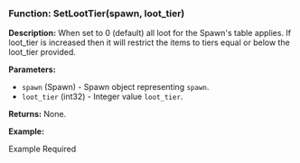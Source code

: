 ### Function: SetLootTier(spawn, loot_tier)

**Description:**
When set to 0 (default) all loot for the Spawn's table applies.  If loot_tier is increased then it will restrict the items to tiers equal or below the loot_tier provided.

**Parameters:**
- `spawn` (Spawn) - Spawn object representing `spawn`.
- `loot_tier` (int32) - Integer value `loot_tier`.

**Returns:** None.

**Example:**

Example Required
